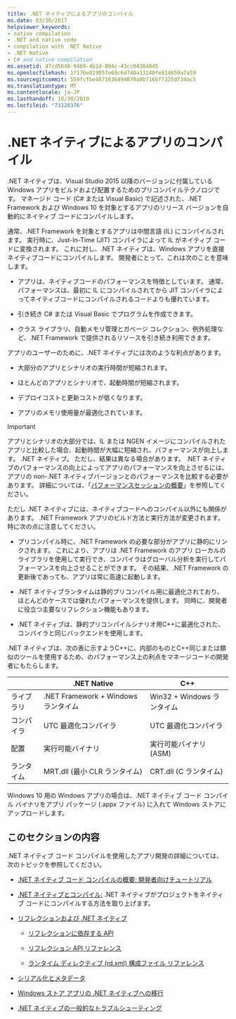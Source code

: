 ```yaml
---
title: .NET ネイティブによるアプリのコンパイル
ms.date: 03/30/2017
helpviewer_keywords:
- native compilation
- .NET and native code
- compilation with .NET Native
- .NET Native
- C# and native compilation
ms.assetid: 47cd5648-9469-4b1d-804c-43cc04384045
ms.openlocfilehash: 1f176e81905fe68c6d740a13240fe814659a7a59
ms.sourcegitcommit: 559fcfbe4871636494870a8b716bf7325df34ac5
ms.translationtype: MT
ms.contentlocale: ja-JP
ms.lasthandoff: 10/30/2019
ms.locfileid: "73128376"
---
```

# <a name="compiling-apps-with-net-native"></a>.NET ネイティブによるアプリのコンパイル

.NET ネイティブは、Visual Studio 2015 以降のバージョンに付属している Windows アプリをビルドおよび配置するためのプリコンパイルテクノロジです。 マネージド コード (C# または Visual Basic) で記述された、.NET Framework および Windows 10 を対象とするアプリのリリース バージョンを自動的にネイティブ コードにコンパイルします。

通常、.NET Framework を対象とするアプリは中間言語 (IL) にコンパイルされます。 実行時に、Just-In-Time (JIT) コンパイラによって IL がネイティブ コードに変換されます。 これに対し、.NET ネイティブは、Windows アプリを直接ネイティブコードにコンパイルします。 開発者にとって、これは次のことを意味します。

- アプリは、ネイティブコードのパフォーマンスを特徴としています。 通常、パフォーマンスは、最初に IL にコンパイルされてから JIT コンパイラによってネイティブコードにコンパイルされるコードよりも優れています。

- 引き続き C# または Visual Basic でプログラムを作成できます。

- クラス ライブラリ、自動メモリ管理とガベージ コレクション、例外処理など、.NET Framework で提供されるリソースを引き続き利用できます。

アプリのユーザーのために、.NET ネイティブには次のような利点があります。

- 大部分のアプリとシナリオの実行時間が短縮されます。

- ほとんどのアプリとシナリオで、起動時間が短縮されます。

- デプロイコストと更新コストが低くなります。

- アプリのメモリ使用量が最適化されています。

> [!IMPORTANT]
> アプリとシナリオの大部分では、IL または NGEN イメージにコンパイルされたアプリと比較した場合、起動時間が大幅に短縮され、パフォーマンスが向上します。 .NET ネイティブ。 ただし、結果は異なる場合があります。 .NET ネイティブのパフォーマンスの向上によってアプリのパフォーマンスを向上させるには、アプリの non-.NET ネイティブバージョンとのパフォーマンスを比較する必要があります。 詳細については、「[パフォーマンスセッションの概要](https://docs.microsoft.com/visualstudio/profiling/performance-session-overview)」を参照してください。

ただし .NET ネイティブには、ネイティブコードへのコンパイル以外にも関係があります。 .NET Framework アプリのビルド方法と実行方法が変更されます。 特に次の点に注意してください。

- プリコンパイル時に、.NET Framework の必要な部分がアプリに静的にリンクされます。 これにより、アプリは .NET Framework のアプリ ローカルのライブラリを使用して実行でき、コンパイラはグローバル分析を実行してパフォーマンスを向上させることができます。 その結果、.NET Framework の更新後であっても、アプリは常に高速に起動します。

- .NET ネイティブランタイムは静的プリコンパイル用に最適化されており、ほとんどのケースでは優れたパフォーマンスを提供します。 同時に、開発者に役立つ主要なリフレクション機能もあります。

- .NET ネイティブは、静的プリコンパイルシナリオ用C++に最適化された、コンパイラと同じバックエンドを使用します。

.NET ネイティブは、次の表に示すようC++に、内部のものとC++同じまたは類似のツールを使用するため、のパフォーマンス上の利点をマネージコードの開発者にもたらします。

||.NET Native|C++|
|-|----------------------------------------------------------------|-----------|
|ライブラリ|.NET Framework + Windows ランタイム|Win32 + Windows ランタイム|
|コンパイラ|UTC 最適化コンパイラ|UTC 最適化コンパイラ|
|配置|実行可能バイナリ|実行可能バイナリ (ASM)|
|ランタイム|MRT.dll (最小 CLR ランタイム)|CRT.dll (C ランタイム)|

Windows 10 用の Windows アプリの場合は、.NET ネイティブ コード コンパイル バイナリをアプリ パッケージ (.appx ファイル) に入れて Windows ストアにアップロードします。

## <a name="in-this-section"></a>このセクションの内容

.NET ネイティブ コード コンパイルを使用したアプリ開発の詳細については、次のトピックを参照してください。

- [.NET ネイティブ コード コンパイルの概要: 開発者向けチュートリアル](getting-started-with-net-native.md)

- [.NET ネイティブとコンパイル:](net-native-and-compilation.md) .NET ネイティブがプロジェクトをネイティブ コードにコンパイルする方法を取り上げます。

- [リフレクションおよび .NET ネイティブ](reflection-and-net-native.md)

  - [リフレクションに依存する API](apis-that-rely-on-reflection.md)

  - [リフレクション API リファレンス](net-native-reflection-api-reference.md)

  - [ランタイム ディレクティブ (rd.xml) 構成ファイル リファレンス](runtime-directives-rd-xml-configuration-file-reference.md)

- [シリアル化とメタデータ](serialization-and-metadata.md)

- [Windows ストア アプリの .NET ネイティブへの移行](migrating-your-windows-store-app-to-net-native.md)

- [.NET ネイティブの一般的なトラブルシューティング](net-native-general-troubleshooting.md)
